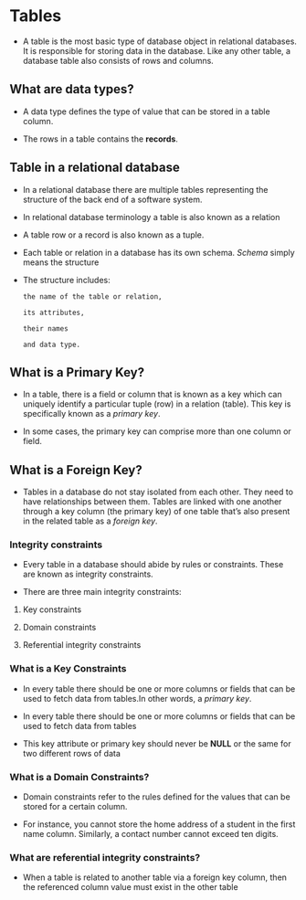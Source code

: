# Tables

- A table is the most basic type of database object in relational databases. It is responsible for storing data in the database. Like any other table, a database table also consists of rows and columns.

## What are data types?

- A data type defines the type of value that can be stored in a table column.

- The rows in a table contains the **records**.

## Table in a relational database

- In a relational database there are multiple tables representing the structure of the back end of a software system.

- In relational database terminology a table is also known as a relation

- A table row or a record is also known as a tuple.

- Each table or relation in a database has its own schema. *Schema* simply means the structure

- The structure includes:

      the name of the table or relation,

      its attributes,

      their names

      and data type.

## What is a Primary Key?

- In a table, there is a field or column that is known as a key which can uniquely identify a particular tuple (row) in a relation (table). This key is specifically known as a *primary key*.

- In some cases, the primary key can comprise more than one column or field.

## What is a Foreign Key?

- Tables in a database do not stay isolated from each other. They need to have relationships between them. Tables are linked with one another through a key column (the primary key) of one table that’s also present in the related table as a *foreign key*.

### Integrity constraints

- Every table in a database should abide by rules or constraints. These are known as integrity constraints.

- There are three main integrity constraints:

1. Key constraints

2. Domain constraints

3. Referential integrity constraints

### What is a Key Constraints

- In every table there should be one or more columns or fields that can be used to fetch data from tables.In other words, a *primary key*.

- In every table there should be one or more columns or fields that can be used to fetch data from tables

- This key attribute or primary key should never be **NULL** or the same for two different rows of data

### What is a Domain Constraints?

- Domain constraints refer to the rules defined for the values that can be stored for a certain column.

- For instance, you cannot store the home address of a student in the first name column. Similarly, a contact number cannot exceed ten digits.

### What are referential integrity constraints?

- When a table is related to another table via a foreign key column, then the referenced column value must exist in the other table


